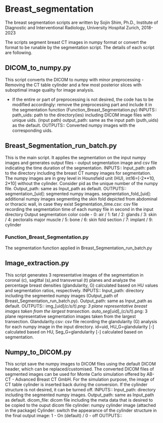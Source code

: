 # Breast_segmentation
The breast segmentation scripts are written by Sojin Shim, Ph.D., Institute of Diagnostic and Interventional Radiology, University Hospital Zurich, 2018-2023

The scripts segment breast CT images in numpy format or convert the format to be runable by the segmentation script. The details of each script are following.

## DICOM_to_numpy.py
This script converts the DICOM to numpy with minor preprocessing - Removing the CT table cylinder and a few most posterior slices with suboptimal image quality for image analysis.
* If the entire or part of preprocessing is not desired, the code has to be modified accordingly: remove the preprocessing part and include it in the segmentation function (Function_Breast_Segmentation.py)
INPUTS::
path_uids: path to the directory(ies) including DICOM image files with unique uids. (input path)
output_path: same as the input path (puth_uids) as the default.
OUTPUTS::
Converted numpy images with the corresponding uids.

## Breast_Segmentation_run_batch.py
This is the main script. It applies the segmentation on the input numpy images and generates output files - output segmentation image and csv file indicating the time duration of the segmentation.
INPUTS::
Input_path: path to the directory including the breast CT numpy images for segmentation.
	The numpy images are in grey level in Hounsfield unit (HU), int16=[-2**10, 2*10] without the cylinder.
	Consider pid as the unique number of the numpy file. 
Output_path: same as Input_path as default.
OUTPUTS::
	segmentation_[uid]: segmented numpy images.
	segmentation_fold_[uid]: additional numpy images segmenting the skin fold depicted from abdominal or thoracic wall, in case they exist
	Segmentation_time.csv: csv file recording the segmentation time of each numpy file in second in the input directory
	Output segmentation color code - 0: air / 1: fat / 2: glands / 3: skin / 4: pectoralis major muscle / 5: bone / 6: skin fold section / 7: implant / 9: cylinder

### Function_Breast_Segmentation.py
The segmentation function applied in Breast_Segmentation_run_batch.py

## Image_extraction.py
This script generates 3 representative images of the segmentation in coronal (c), sagittal (s),and transversal (t) planes and analyze the percentage breast densities (glandularity, G) calculated based on HU values and segmentation ratios, respectively.
INPUTS::
Input_path: directory including the segmented numpy images (Output_path of Breast_Segmentation_run_batch.py).
Output_path: same as Input_path as default.
OUTPUTS::
img_[uid]_(c/s/t).png: 3 plane representative breast images taken from the largest transection.
auto_seg_[uid]_(c/s/t).png: 3 plane representative segmentation images taken from the largest transection.
Glandularity.csv: csv file recording the glandularity (G) analysis for each numpy image in the input directory.
id=uid, HU_G=glandularity [-] calculated based on HU, Seg_G=glandularity [-] calculated based on segmentation.

## Numpy_to_DICOM.py
This script save the numpy images to DICOM files using the default DICOM header, which can be replaced/customised. The converted DICOM files of segmented images can be used for Monte Carlo simulation offered by AB-CT - Advanced Breast CT GmbH. For the simulation purpose, the image of CT table cylinder is inserted back during the conversion. If the cylinder structure is not desired, it can be turned off.
INPUTS::
Input_path: directory including the segmented numpy images.
Output_path: same as Input_path as default.
dicom_file: dicom file including the meta data that is desired to be copied to the ouput dicom file
cylinder: numpy cylinder image (attached in the package)
Cylinder: switch the appearance of the cylinder structure in the final output image: 1 - On (default) / 0 - off
OUTPUTS:: 
